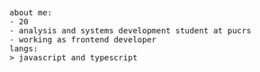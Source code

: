 <div>
<p float="left">
    <p float="left">
      <samp>
        about me:<br>
               - 20  <br> 
               - analysis and systems development student at pucrs  <br> 
               - working as frontend developer
        <br>
        langs:<br>
            > javascript and typescript
        <br>
      </samp>
    </p>
  </p>
</div>
